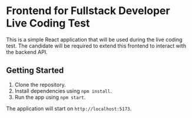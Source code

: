 # Frontend for Fullstack Developer Live Coding Test

This is a simple React application that will be used during the live coding test. The candidate will be required to extend this frontend to interact with the backend API.

## Getting Started

1. Clone the repository.
2. Install dependencies using `npm install`.
3. Run the app using `npm start`.

The application will start on `http://localhost:5173`.